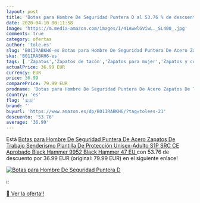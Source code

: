 ```yaml
---
layout: post
title: 'Botas para Hombre De Seguridad Puntera D al 53.76 % de descuento'
date: 2020-04-10 00:11:58
image: 'https://m.media-amazon.com/images/I/41AwwlGViwL._SL400_.jpg'
comments: true
category: ofertas
author: 'tole.es'
slug: 'B01IRABKH6-es Botas para Hombre De Seguridad Puntera De Acero Zapatos De...'
sku: 'B01IRABKH6-es'
tags: [ 'Zapatos','Zapatos de tacón','Zapatos para mujer','Zapatos y complementos','zapatos', ]
actualPrice: 36.99 EUR
currency: EUR
price: 36.99
comparePrice: 79.99 EUR
prodname: 'Botas para Hombre De Seguridad Puntera De Acero Zapatos De Trabajo Senderismo Plantilla De Protección Unisex-Adulto S1P SRC CE Aprobado Black Hammer 9952 Black Hammer  47 EU '
country: 'es'
flag: '🇪🇸'
brand: ''
buyurl: 'https://www.amazon.es/dp/B01IRABKH6/?tag=tolees-21'
descuento: '53.76'
average: '36.99'
---
```


Está [Botas para Hombre De Seguridad Puntera De Acero Zapatos De Trabajo Senderismo Plantilla De Protección Unisex-Adulto S1P SRC CE Aprobado Black Hammer 9952 Black Hammer  47 EU ](https://www.amazon.es/dp/B01IRABKH6/?tag=tolees-21) con 53.76 de descuento por 36.99 EUR (original: 79.99 EUR) en el siguiente enlace!

[![Botas para Hombre De Seguridad Puntera D](https://m.media-amazon.com/images/I/41AwwlGViwL._SL400_.jpg)](https://www.amazon.es/dp/B01IRABKH6/?tag=tolees-21)

ℹ️:


[🛒 Ver la oferta!!](https://www.amazon.es/dp/B01IRABKH6/?tag=tolees-21)
